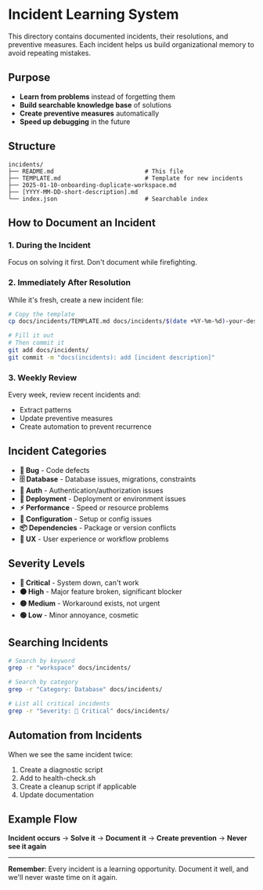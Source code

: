 # Incident Learning System

This directory contains documented incidents, their resolutions, and preventive measures. Each incident helps us build organizational memory to avoid repeating mistakes.

## Purpose

- **Learn from problems** instead of forgetting them
- **Build searchable knowledge base** of solutions
- **Create preventive measures** automatically
- **Speed up debugging** in the future

## Structure

```
incidents/
├── README.md                          # This file
├── TEMPLATE.md                        # Template for new incidents
├── 2025-01-10-onboarding-duplicate-workspace.md
├── [YYYY-MM-DD-short-description].md
└── index.json                         # Searchable index
```

## How to Document an Incident

### 1. During the Incident
Focus on solving it first. Don't document while firefighting.

### 2. Immediately After Resolution
While it's fresh, create a new incident file:

```bash
# Copy the template
cp docs/incidents/TEMPLATE.md docs/incidents/$(date +%Y-%m-%d)-your-description.md

# Fill it out
# Then commit it
git add docs/incidents/
git commit -m "docs(incidents): add [incident description]"
```

### 3. Weekly Review
Every week, review recent incidents and:
- Extract patterns
- Update preventive measures
- Create automation to prevent recurrence

## Incident Categories

- **🐛 Bug** - Code defects
- **🗄️ Database** - Database issues, migrations, constraints
- **🔐 Auth** - Authentication/authorization issues
- **🚀 Deployment** - Deployment or environment issues
- **⚡ Performance** - Speed or resource problems
- **🔧 Configuration** - Setup or config issues
- **📦 Dependencies** - Package or version conflicts
- **🤔 UX** - User experience or workflow problems

## Severity Levels

- **🔴 Critical** - System down, can't work
- **🟠 High** - Major feature broken, significant blocker
- **🟡 Medium** - Workaround exists, not urgent
- **🟢 Low** - Minor annoyance, cosmetic

## Searching Incidents

```bash
# Search by keyword
grep -r "workspace" docs/incidents/

# Search by category
grep -r "Category: Database" docs/incidents/

# List all critical incidents
grep -r "Severity: 🔴 Critical" docs/incidents/
```

## Automation from Incidents

When we see the same incident twice:
1. Create a diagnostic script
2. Add to health-check.sh
3. Create a cleanup script if applicable
4. Update documentation

## Example Flow

**Incident occurs** → **Solve it** → **Document it** → **Create prevention** → **Never see it again**

---

**Remember**: Every incident is a learning opportunity. Document it well, and we'll never waste time on it again.
